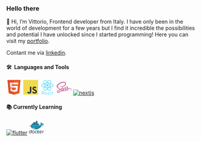 ### Hello there

👋 Hi, I’m Vittorio, Frontend developer from Italy.
I have only been in the world of development for a few years but I find it incredible the possibilities and potential I have unlocked since I started programming! Here you can visit my [portfolio](https://www.vittorioscaperrotta.dev/).

Contant me via [linkedin](https://www.linkedin.com/in/vittorio-scaperrotta/).

<!--
## 📊 GitHub Stats
![](https://github-readme-stats.vercel.app/api?username=vscaperrotta&show_icons=true&theme=radical)
-->

#### 🛠️&nbsp;&nbsp;Languages&nbsp;and&nbsp;Tools</b>
<p align="left">
<a href="https://www.w3schools.com/html/" target="_blank"> <img src="https://raw.githubusercontent.com/devicons/devicon/master/icons/html5/html5-original.svg" alt="html" width="40" height="40"/></a>
<a href="https://developer.mozilla.org/en-US/docs/Web/JavaScript" target="_blank"> <img src="https://raw.githubusercontent.com/devicons/devicon/master/icons/javascript/javascript-original.svg" alt="javascript" width="40" height="40"/></a>
<a href="https://reactjs.org/" target="_blank"> <img src="https://raw.githubusercontent.com/devicons/devicon/master/icons/react/react-original-wordmark.svg" alt="react" width="40" height="40"/></a>
<a href="https://sass-lang.com" target="_blank"> <img src="https://raw.githubusercontent.com/devicons/devicon/master/icons/sass/sass-original.svg" alt="sass" width="40" height="40"/></a>
<a href="https://nextjs.org/" target="_blank"><img src="https://cdn.jsdelivr.net/gh/devicons/devicon@latest/icons/nextjs/nextjs-original.svg" alt="nextjs" width="40" height="40" /></a>
</p>


#### 📚 Currently Learning
<p>
<a href="https://flutter.dev/" target="_blank"><img src="https://cdn.jsdelivr.net/gh/devicons/devicon@latest/icons/flutter/flutter-original.svg" alt="flutter" width="40" height="40" /></a>
<a href="https://www.docker.com/" target="_blank"> <img src="https://raw.githubusercontent.com/devicons/devicon/master/icons/docker/docker-original-wordmark.svg" alt="docker" width="40" height="40"/> </a> 
</p>


  <!--

            <img src="https://cdn.jsdelivr.net/gh/devicons/devicon@latest/icons/jest/jest-plain.svg" />
          
  
#### 🔮 Future Learning
<a href="https://www.electronjs.org/" target="_blank"> <img src="https://raw.githubusercontent.com/devicons/devicon/master/icons/electron/electron-original.svg" alt="electrone" width="40" height="40"/> </a>
<a href="https://it.wikipedia.org/wiki/C_(linguaggio_di_programmazione" target="_blank"> <img src="https://cdn.jsdelivr.net/gh/devicons/devicon@latest/icons/c/c-original.svg" alt="c" width="40" height="40"/> </a>
-->

